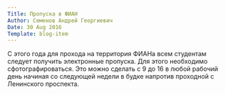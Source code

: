 ```yaml
---
Title: Пропуска в ФИАН
Author: Семенов Андрей Георгиевич
Date: 30 Aug 2016
Template: blog-item
---
```


С этого года для прохода на территория ФИАНа всем студентам следует получить электронные пропуска. Для этого необходимо сфотографироваться. Это можно сделать с 9 до 16 в любой рабочий день начиная со следующей недели в будке напротив проходной с Ленинского проспекта.

